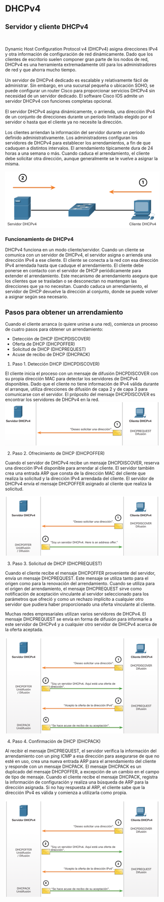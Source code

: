 # DHCPv4

##  Servidor y cliente DHCPv4
<br><br>
Dynamic Host Configuration Protocol v4 (DHCPv4) asigna direcciones IPv4 y otra información de configuración de red dinámicamente. Dado que los clientes de escritorio suelen componer gran parte de los nodos de red, DHCPv4 es una herramienta extremadamente útil para los administradores de red y que ahorra mucho tiempo.
<br><br>
Un servidor de DHCPv4 dedicado es escalable y relativamente fácil de administrar. Sin embargo, en una sucursal pequeña o ubicación SOHO, se puede configurar un router Cisco para proporcionar servicios DHCPv4 sin necesidad de un servidor dedicado. El software Cisco IOS admite un servidor DHCPv4 con funciones completas opcional.
<br><br>
El servidor DHCPv4 asigna dinámicamente, o arrienda, una dirección IPv4 de un conjunto de direcciones durante un período limitado elegido por el servidor o hasta que el cliente ya no necesite la dirección.
<br><br>
Los clientes arriendan la información del servidor durante un período definido administrativamente. Los administradores configuran los servidores de DHCPv4 para establecer los arrendamientos, a fin de que caduquen a distintos intervalos. El arrendamiento típicamente dura de 24 horas a una semana o más. Cuando caduca el arrendamiento, el cliente debe solicitar otra dirección, aunque generalmente se le vuelve a asignar la misma.
<br><br>
<img src="./img/dhcp_1.png" alt="dhcp" border="0">

### Funcionamiento de DHCPv4
DHCPv4 funciona en un modo cliente/servidor. Cuando un cliente se comunica con un servidor de DHCPv4, el servidor asigna o arrienda una dirección IPv4 a ese cliente. El cliente se conecta a la red con esa dirección IPv4 arrendada hasta que caduque el arrendamiento. El cliente debe ponerse en contacto con el servidor de DHCP periódicamente para extender el arrendamiento. Este mecanismo de arrendamiento asegura que los clientes que se trasladan o se desconectan no mantengan las direcciones que ya no necesitan. Cuando caduca un arrendamiento, el servidor de DHCP devuelve la dirección al conjunto, donde se puede volver a asignar según sea necesario.

## Pasos para obtener un arrendamiento
Cuando el cliente arranca (o quiere unirse a una red), comienza un proceso de cuatro pasos para obtener un arrendamiento:

- Detección de DHCP (DHCPDISCOVER)
- Oferta de DHCP (DHCPOFFER)
- Solicitud de DHCP (DHCPREQUEST)
- Acuse de recibo de DHCP (DHCPACK)

1. Paso 1. Detección DHCP (DHCPDISCOVER)

El cliente inicia el proceso con un mensaje de difusión DHCPDISCOVER con su propia dirección MAC para detectar los servidores de DHCPv4 disponibles. Dado que el cliente no tiene información de IPv4 válida durante el arranque, utiliza direcciones de difusión de capa 2 y de capa 3 para comunicarse con el servidor. El próposito del mensaje DHCPDISCOVER es encontrar los servidores de DHCPv4 en la red.
<img src="./img/dhcp_2.png" alt="dhcp" border="0">

2. Paso 2. Ofrecimiento de DHCP (DHCPOFFER)

Cuando el servidor de DHCPv4 recibe un mensaje DHCPDISCOVER, reserva una dirección IPv4 disponible para arrendar al cliente. El servidor también crea una entrada ARP que consta de la dirección MAC del cliente que realiza la solicitud y la dirección IPv4 arrendada del cliente. El servidor de DHCPv4 envía el mensaje DHCPOFFER asignado al cliente que realiza la solicitud.

<img src="./img/dhcp_3.png" alt="dhcp" border="0">

3. Paso 3. Solicitud de DHCP (DHCPREQUEST)

Cuando el cliente recibe el mensaje DHCPOFFER proveniente del servidor, envía un mensaje DHCPREQUEST. Este mensaje se utiliza tanto para el origen como para la renovación del arrendamiento. Cuando se utiliza para el origen del arrendamiento, el mensaje DHCPREQUEST sirve como notificación de aceptación vinculante al servidor seleccionado para los parámetros que ofreció y como un rechazo implícito a cualquier otro servidor que pudiera haber proporcionado una oferta vinculante al cliente.

Muchas redes empresariales utilizan varios servidores de DHCPv4. El mensaje DHCPREQUEST se envía en forma de difusión para informarle a este servidor de DHCPv4 y a cualquier otro servidor de DHCPv4 acerca de la oferta aceptada.

<img src="./img/dhcp_4.png" alt="dhcp" border="0">

4. Paso 4. Confirmación de DHCP (DHCPACK)

Al recibir el mensaje DHCPREQUEST, el servidor verifica la información del arrendamiento con un ping ICMP a esa dirección para asegurarse de que no esté en uso, crea una nueva entrada ARP para el arrendamiento del cliente y responde con un mensaje DHCPACK. El mensaje DHCPACK es un duplicado del mensaje DHCPOFFER, a excepción de un cambio en el campo de tipo de mensaje. Cuando el cliente recibe el mensaje DHCPACK, registra la información de configuración y realiza una búsqueda de ARP para la dirección asignada. Si no hay respuesta al ARP, el cliente sabe que la dirección IPv4 es válida y comienza a utilizarla como propia.

<img src="./img/dhcp_4.png" alt="dhcp" border="0">